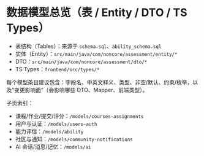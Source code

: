 # 数据模型总览（表 / Entity / DTO / TS Types）

- 表结构（Tables）：来源于 `schema.sql`、`ability_schema.sql`
- 实体（Entity）：`src/main/java/com/noncore/assessment/entity/*`
- DTO：`src/main/java/com/noncore/assessment/dto/*`
- TS Types：`frontend/src/types/*`

每个模型条目建议包含：字段名、中英文释义、类型、非空/默认、约束/枚举，以及“变更影响面”（会影响哪些 DTO、Mapper、前端类型）。

子页索引：
- 课程/作业/提交/评分：`/models/courses-assignments`
- 用户与认证：`/models/users-auth`
- 能力评估：`/models/ability`
- 社区与通知：`/models/community-notifications`
- AI 会话/消息/记忆：`/models/ai`
